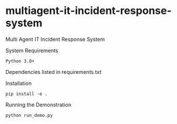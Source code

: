 # multiagent-it-incident-response-system
Multi Agent IT Incident Response System

System Requirements

    Python 3.8+

Dependencies listed in requirements.txt

Installation

    pip install -e .

Running the Demonstration

    python run_demo.py 
